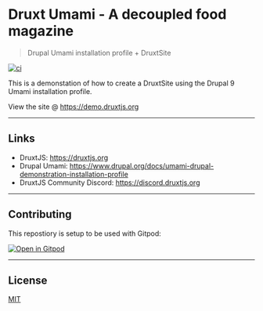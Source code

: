 # Druxt Umami - A decoupled food magazine

> Drupal Umami installation profile + DruxtSite

[![ci](https://github.com/druxt/umami.demo.druxtjs.org/actions/workflows/ci.yml/badge.svg)](https://github.com/druxt/umami.demo.druxtjs.org/actions/workflows/ci.yml)
<!-- [![storybook](https://raw.githubusercontent.com/storybooks/brand/master/badge/badge-storybook.svg)](http://storybook.demo.druxtjs.org/) -->

This is a demonstation of how to create a DruxtSite using the Drupal 9 Umami installation profile.

View the site @ https://demo.druxtjs.org

---

## Links

- DruxtJS: https://druxtjs.org
- Drupal Umami: https://www.drupal.org/docs/umami-drupal-demonstration-installation-profile
- DruxtJS Community Discord: https://discord.druxtjs.org

---

## Contributing

This repostiory is setup to be used with Gitpod:

[![Open in Gitpod](https://gitpod.io/button/open-in-gitpod.svg)](https://gitpod.io/#https://github.com/druxt/umami.demo.druxtjs.org)

---

## License

[MIT](https://github.com/druxt/umami.demo.druxtjs.org/blob/develop/LICENSE)
